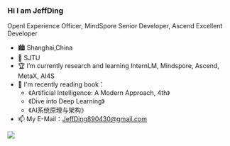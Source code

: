 ### Hi I am JeffDing

OpenI Experience Officer, MindSpore Senior Developer, Ascend Excellent Developer

- 🏙️ Shanghai,China
- 🏫 SJTU
- 🏆 I’m currently research and learning InternLM, Mindspore, Ascend, MetaX, AI4S
- 📖 I'm recently reading book：  
  * 《Artificial Intelligence: A Modern Approach, 4th》
  * 《Dive into Deep Learning》
  * 《AI系统原理与架构》
- 📫 My E-Mail：[JeffDing890430@gmail.com](JeffDing890430@gmail.com)

![](https://github-readme-stats.vercel.app/api?username=JeffDing)


<!--**Mayandev/Mayandev** is a ✨ _special_ ✨ repository because its `README.md` (this file) appears on your GitHub profile.

Here are some ideas to get you started:

- 🔭 I’m currently working on ...
- 🌱 I’m currently learning ...
- 👯 I’m looking to collaborate on ...
- 🤔 I’m looking for help with ...
- 💬 Ask me about ...
- 📫 How to reach me: ...
- 😄 Pronouns: ...
- ⚡ Fun fact: ...
-->

